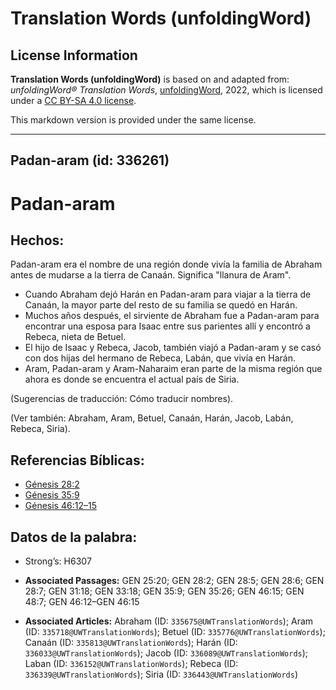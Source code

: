 # Translation Words (unfoldingWord)

## License Information

**Translation Words (unfoldingWord)** is based on and adapted from: _unfoldingWord® Translation Words_, [unfoldingWord](https://unfoldingword.org/utw), 2022, which is licensed under a [CC BY-SA 4.0 license](https://creativecommons.org/licenses/by-sa/4.0/legalcode.en).

This markdown version is provided under the same license.



--------------------------------

## Padan-aram (id: 336261)

Padan\-aram
===========

Hechos:
-------

Padan\-aram era el nombre de una región donde vivía la familia de Abraham antes de mudarse a la tierra de Canaán. Significa "llanura de Aram".

* Cuando Abraham dejó Harán en Padan\-aram para viajar a la tierra de Canaán, la mayor parte del resto de su familia se quedó en Harán.
* Muchos años después, el sirviente de Abraham fue a Padan\-aram para encontrar una esposa para Isaac entre sus parientes allí y encontró a Rebeca, nieta de Betuel.
* El hijo de Isaac y Rebeca, Jacob, también viajó a Padan\-aram y se casó con dos hijas del hermano de Rebeca, Labán, que vivía en Harán.
* Aram, Padan\-aram y Aram\-Naharaim eran parte de la misma región que ahora es donde se encuentra el actual país de Siria.

(Sugerencias de traducción: Cómo traducir nombres).

(Ver también: Abraham, Aram, Betuel, Canaán, Harán, Jacob, Labán, Rebeca, Siria).

Referencias Bíblicas:
---------------------

* [Génesis 28:2](https://ref.ly/Gen28:2)
* [Génesis 35:9](https://ref.ly/Gen35:9)
* [Génesis 46:12–15](https://ref.ly/Gen46:12-Gen46:15)

Datos de la palabra:
--------------------

* Strong’s: H6307

* **Associated Passages:** GEN 25:20; GEN 28:2; GEN 28:5; GEN 28:6; GEN 28:7; GEN 31:18; GEN 33:18; GEN 35:9; GEN 35:26; GEN 46:15; GEN 48:7; GEN 46:12–GEN 46:15
* **Associated Articles:** Abraham (ID: `335675@UWTranslationWords`); Aram (ID: `335718@UWTranslationWords`); Betuel (ID: `335776@UWTranslationWords`); Canaán (ID: `335813@UWTranslationWords`); Harán (ID: `336033@UWTranslationWords`); Jacob (ID: `336089@UWTranslationWords`); Laban (ID: `336152@UWTranslationWords`); Rebeca (ID: `336339@UWTranslationWords`); Siria (ID: `336443@UWTranslationWords`)

